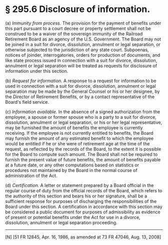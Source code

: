 # § 295.6   Disclosure of information.

(a) *Immunity from process.* The provision for the payment of benefits under this part pursuant to a court decree or property settlement shall not be construed to be a waiver of the sovereign immunity of the Railroad Retirement Board as an agency of the U.S. Government. The Board may not be joined in a suit for divorce, dissolution, annulment or legal separation, or otherwise subjected to the jurisdiction of any state court. Subpoenas, notices of joinder, interrogatories, orders for production of documents, and like state process issued in connection with a suit for divorce, dissolution, annulment or legal separation will be treated as requests for disclosure of information under this section.


(b) *Request for information.* A response to a request for information to be used in connection with a suit for divorce, dissolution, annulment or legal separation may be made by the General Counsel or his or her designee, by the Director of Retirement Benefits, or by a contact representative of the Board's field service.


(c) *Information available.* In the absence of a signed authorization from the employee, a spouse or former spouse who is a party to a suit for divorce, dissolution, annulment or legal separation, or his or her legal representative, may be furnished the amount of benefits the employee is currently receiving. If the employee is not currently entitled to benefits, the Board may furnish the amount of any estimated benefit to which the employee would be entitled if he or she were of retirement age at the time of the request, as reflected by the records of the Board, to the extent it is possible for the Board to compute such amount. The Board shall not be required to furnish the present value of future benefits, the amount of benefits payable at a future date, or any other computations based on statistics or procedures not maintained by the Board in the normal course of administration of the Act.


(d) *Certification.* A letter or statement prepared by a Board official in the regular course of duty from the official records of the Board, which refers to the authority of this section and bears his or her signature, shall be a sufficient response for purposes of discharging the responsibilities of the Board under this section. A certification in accordance with this section may be considered a public document for purposes of admissibility as evidence of present or potential benefits under the Act for use in a divorce, dissolution, annulment or legal separation proceeding.



---

[N] [51 FR 12845, Apr. 16, 1986, as amended at 73 FR 47046, Aug. 13, 2008]




